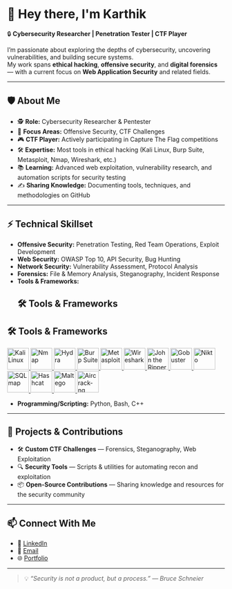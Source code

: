 # 👋 Hey there, I'm Karthik  

🔒 **Cybersecurity Researcher | Penetration Tester | CTF Player**  

I’m passionate about exploring the depths of cybersecurity, uncovering vulnerabilities, and building secure systems.  
My work spans **ethical hacking**, **offensive security**, and **digital forensics** — with a current focus on **Web Application Security** and related fields.

---

## 🛡 About Me  
- 🕵️ **Role:** Cybersecurity Researcher & Pentester  
- 🎯 **Focus Areas:** Offensive Security, CTF Challenges  
- 🎮 **CTF Player:** Actively participating in Capture The Flag competitions  
- 🛠 **Expertise:** Most tools in ethical hacking (Kali Linux, Burp Suite, Metasploit, Nmap, Wireshark, etc.)  
- 📚 **Learning:** Advanced web exploitation, vulnerability research, and automation scripts for security testing  
- ✍️ **Sharing Knowledge:** Documenting tools, techniques, and methodologies on GitHub

---

## ⚡ Technical Skillset  
- **Offensive Security:** Penetration Testing, Red Team Operations, Exploit Development  
- **Web Security:** OWASP Top 10, API Security, Bug Hunting  
- **Network Security:** Vulnerability Assessment, Protocol Analysis  
- **Forensics:** File & Memory Analysis, Steganography, Incident Response  
- **Tools & Frameworks:**  
  ## 🛠 Tools & Frameworks  
## 🛠 Tools & Frameworks

<p align="left">
  <a href="https://www.kali.org/" target="_blank">
    <img src="https://upload.wikimedia.org/wikipedia/commons/2/2b/Kali-dragon-icon.svg" alt="Kali Linux" width="50" height="50">
  </a>
  <a href="https://nmap.org/" target="_blank">
    <img src="https://nmap.org/images/nmap-logo-256x256.png" alt="Nmap" width="50" height="50">
  </a>
  <a href="https://github.com/vanhauser-thc/thc-hydra" target="_blank">
    <img src="https://www.kali.org/tools/hydra/images/hydra-logo.svg" alt="Hydra" width="50" height="50">
  </a>
  <a href="https://portswigger.net/burp" target="_blank">
    <img src="https://www.kali.org/tools/burpsuite/images/burpsuite-logo.svg" alt="Burp Suite" width="50" height="50">
  </a>
  <a href="https://www.metasploit.com/" target="_blank">
    <img src="https://www.kali.org/tools/metasploit-framework/images/metasploit-framework-logo.svg" alt="Metasploit" width="50" height="50">
  </a>
  <a href="https://www.wireshark.org/" target="_blank">
    <img src="https://www.wireshark.org/assets/img/wireshark-logo.png" alt="Wireshark" width="50" height="50">
  </a>
  <a href="https://www.openwall.com/john/" target="_blank">
    <img src="https://www.kali.org/tools/john/images/john-logo.svg" alt="John the Ripper" width="50" height="50">
  </a>
  <a href="https://github.com/OJ/gobuster" target="_blank">
    <img src="https://www.kali.org/tools/gobuster/images/gobuster-logo.svg" alt="Gobuster" width="50" height="50">
  </a>
  <a href="https://cirt.net/Nikto2" target="_blank">
    <img src="https://www.kali.org/tools/nikto/images/nikto-logo.svg" alt="Nikto" width="50" height="50">
  </a>
  <a href="http://sqlmap.org/" target="_blank">
    <img src="https://www.kali.org/tools/sqlmap/images/sqlmap-logo.svg" alt="SQLmap" width="50" height="50">
  </a>
  <a href="https://hashcat.net/hashcat/" target="_blank">
    <img src="https://www.kali.org/tools/hashcat/images/hashcat-logo.svg" alt="Hashcat" width="50" height="50">
  </a>
  <a href="https://www.maltego.com/" target="_blank">
    <img src="https://www.kali.org/tools/maltego/images/maltego-logo.svg" alt="Maltego" width="50" height="50">
  </a>
  <a href="https://www.aircrack-ng.org/" target="_blank">
    <img src="https://www.kali.org/tools/aircrack-ng/images/aircrack-ng-logo.svg" alt="Aircrack-ng" width="50" height="50">
  </a>
</p>


- **Programming/Scripting:** Python, Bash, C++

---

## 🚀 Projects & Contributions  
- 🛠 **Custom CTF Challenges** — Forensics, Steganography, Web Exploitation  
- 🔍 **Security Tools** — Scripts & utilities for automating recon and exploitation  
- 📦 **Open-Source Contributions** — Sharing knowledge and resources for the security community  

---

## 📫 Connect With Me  
- 💼 [LinkedIn](https://www.linkedin.com/in/karthikparambil9/)
- 📧 <a href="karthikparambil9@gmail.com">Email</a>  
- 🌐 <a href="#" >Portfolio<a/>  

---

> 💡 *“Security is not a product, but a process.” — Bruce Schneier*  

